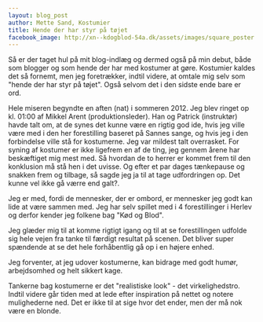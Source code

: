 ```yaml
---
layout: blog_post
author: Mette Sand, Kostumier
title: Hende der har styr på tøjet
facebook_image: http://xn--kdogblod-54a.dk/assets/images/square_poster.png
---
```


Så er der taget hul på mit blog-indlæg og dermed også på min debut, både som blogger og som hende der har med kostumer at gøre. Kostumier kaldes det så fornemt, men jeg foretrækker, indtil videre, at omtale mig selv som "hende der har styr på tøjet". Også selvom det i den sidste ende bare er ord.

Hele miseren begyndte en aften (nat) i sommeren 2012. Jeg blev ringet op kl. 01:00 af Mikkel Arent (produktionsleder). Han og Patrick (instruktør) havde talt om, at de synes det kunne være en rigtig god ide, hvis jeg ville være med i den her forestilling baseret på Sannes sange, og hvis jeg i den forbindelse ville stå for kostumerne. Jeg var mildest talt overrasket. For syning af kostumer er ikke ligefrem en af de ting, jeg gennem årene har beskæftiget mig mest med. Så hvordan de to herrer er kommet frem til den konklusion må stå hen i det uvisse. Og efter et par dages tænkepause og snakken frem og tilbage, så sagde jeg ja til at tage udfordringen op. Det kunne vel ikke gå værre end galt?.

Jeg er med, fordi de mennesker, der er ombord, er mennesker jeg godt kan lide at være sammen med. Jeg har selv spillet med i 4 forestillinger i Herlev og derfor kender jeg folkene bag "Kød og Blod". 

Jeg glæder mig til at komme rigtigt igang og til at se forestillingen udfolde sig hele vejen fra tanke til færdigt resultat på scenen. Det bliver super spændende at se det hele forhåbentlig gå op i en højere enhed.

Jeg forventer, at jeg udover kostumerne, kan bidrage med godt humør, arbejdsomhed og helt sikkert kage.

Tankerne bag kostumerne er det "realistiske look" - det virkelighedstro. Indtil videre går tiden med at lede efter inspiration på nettet og notere mulighederne ned.  Det er ikke til at sige hvor det ender, men der må nok være en blonde.



